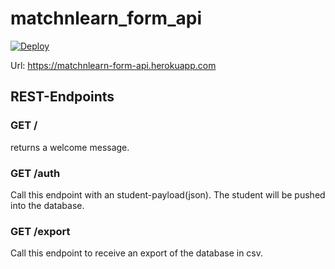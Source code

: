 # matchnlearn_form_api

[![Deploy](https://github.com/mono424/matchnlearn_form_api/actions/workflows/deploy.yml/badge.svg?branch=main)](https://github.com/mono424/matchnlearn_form_api/actions/workflows/deploy.yml)

Url: https://matchnlearn-form-api.herokuapp.com

## REST-Endpoints

### GET **/**
returns a welcome message.

### GET **/auth**
Call this endpoint with an student-payload(json). The student will be pushed into the database.

### GET **/export**
Call this endpoint to receive an export of the database in csv.